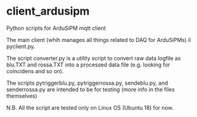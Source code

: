 # client_ardusipm
Python scripts for ArduSiPM mqtt client

The main client (whih manages all things related to DAQ
for ArduSiPMs) il pyclient.py.

The script converter.py is a utility script to convert
raw data logfile as blu.TXT and rossa.TXT into a
processed data file (e.g. looking for coincidens and so on).

The scripts pytriggerblu.py, pytriggerrossa.py, sendeblu.py,
and senderrossa.py are intended to be for testing (more info in
the files themselves)

N.B. All the script are tested only on Linux OS  (Ubuntu 18)
for now.
